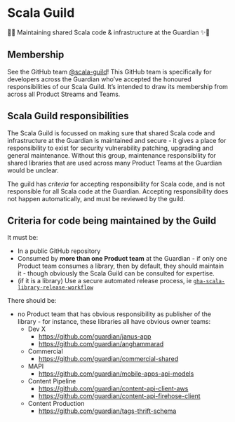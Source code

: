 # Scala Guild
 🎉✨ Maintaining shared Scala code & infrastructure at the Guardian ✨🎉

## Membership

See the GitHub team [@scala-guild](https://github.com/orgs/guardian/teams/scala-guild)!
This GitHub team is specifically for developers across the Guardian who’ve accepted the honoured responsibilities of our
Scala Guild. It’s intended to draw its membership from across all Product Streams and Teams.

## Scala Guild responsibilities

The Scala Guild is focussed on making sure that shared Scala code and infrastructure at the Guardian is maintained and secure -
it gives a place for responsibility to exist for security vulnerability patching, upgrading and general maintenance. Without
this group, maintenance responsibility for shared libraries that are used across many Product Teams at the Guardian would be
unclear.

The guild has _criteria_ for accepting responsibility for Scala code, and is not responsible for all Scala code at the Guardian.
Accepting responsibility does not happen automatically, and must be reviewed by the guild.

## Criteria for code being maintained by the Guild

It must be:
* In a public GitHub repository
* Consumed by **more than one Product team** at the Guardian - if only one Product team consumes a library, then by default,
  they should maintain it - though obviously the Scala Guild can be consulted for expertise.
* (if it is a library) Use a secure automated release process, ie [`gha-scala-library-release-workflow`](https://github.com/guardian/gha-scala-library-release-workflow)

There should be:
* no Product team that has obvious responsibility as publisher of the library - for instance, these libraries all have obvious owner teams:
  * Dev X
    * https://github.com/guardian/janus-app
    * https://github.com/guardian/anghammarad
  * Commercial
    * https://github.com/guardian/commercial-shared
  * MAPI
    * https://github.com/guardian/mobile-apps-api-models
  * Content Pipeline
    * https://github.com/guardian/content-api-client-aws
    * https://github.com/guardian/content-api-firehose-client
  * Content Production
    * https://github.com/guardian/tags-thrift-schema
